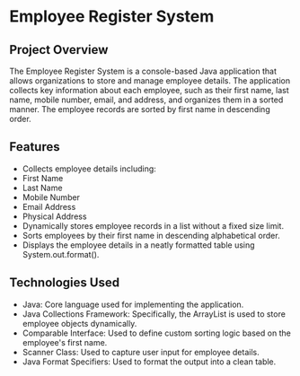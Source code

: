 # Employee Register System

## Project Overview
The Employee Register System is a console-based Java application that allows organizations to store and manage employee details. The application collects key information about each employee, such as their first name, last name, mobile number, email, and address, and organizes them in a sorted manner. The employee records are sorted by first name in descending order.

## Features
- Collects employee details including:
- First Name
- Last Name
- Mobile Number
- Email Address
- Physical Address
- Dynamically stores employee records in a list without a fixed size limit.
- Sorts employees by their first name in descending alphabetical order.
- Displays the employee details in a neatly formatted table using System.out.format().

## Technologies Used
- Java: Core language used for implementing the application.
- Java Collections Framework: Specifically, the ArrayList is used to store employee objects dynamically.
- Comparable Interface: Used to define custom sorting logic based on the employee's first name.
- Scanner Class: Used to capture user input for employee details.
- Java Format Specifiers: Used to format the output into a clean table.

